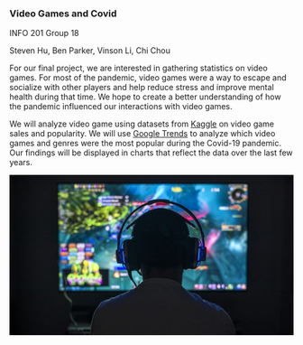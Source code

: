 ### Video Games and Covid

INFO 201 Group 18

Steven Hu, Ben Parker, Vinson Li, Chi Chou

For our final project, we are interested in gathering statistics on video games. For most of the pandemic, video games were a way to escape and socialize with other players and help reduce stress and improve mental health during that time. We hope to create a better understanding of how the pandemic influenced our interactions with video games.

We will analyze video game using datasets from [Kaggle](https://www.kaggle.com/datasets/khaiid/most-selling-pc-games) on video game sales and popularity. We will use [Google Trends](https://github.com/info201b-2022-spring/final-projects-sjhu2020/blob/main/data/multiTimeline.csv) to analyze which video games and genres were the most popular during the Covid-19 pandemic. Our findings will be displayed in charts that reflect the data over the last few years.

![Video Games](images/gaming.jpeg)
